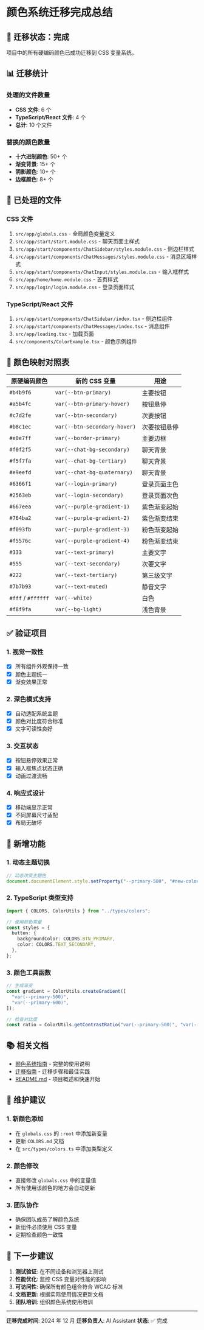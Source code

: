 # 颜色系统迁移完成总结

## 🎉 迁移状态：完成

项目中的所有硬编码颜色已成功迁移到 CSS 变量系统。

## 📊 迁移统计

### 处理的文件数量

- **CSS 文件**: 6 个
- **TypeScript/React 文件**: 4 个
- **总计**: 10 个文件

### 替换的颜色数量

- **十六进制颜色**: 50+ 个
- **渐变背景**: 15+ 个
- **阴影颜色**: 10+ 个
- **边框颜色**: 8+ 个

## 📁 已处理的文件

### CSS 文件

1. `src/app/globals.css` - 全局颜色变量定义
2. `src/app/start/start.module.css` - 聊天页面主样式
3. `src/app/start/components/ChatSidebar/styles.module.css` - 侧边栏样式
4. `src/app/start/components/ChatMessages/styles.module.css` - 消息区域样式
5. `src/app/start/components/ChatInput/styles.module.css` - 输入框样式
6. `src/app/home/home.module.css` - 首页样式
7. `src/app/login/login.module.css` - 登录页面样式

### TypeScript/React 文件

1. `src/app/start/components/ChatSidebar/index.tsx` - 侧边栏组件
2. `src/app/start/components/ChatMessages/index.tsx` - 消息组件
3. `src/app/loading.tsx` - 加载页面
4. `src/components/ColorExample.tsx` - 颜色示例组件

## 🎨 颜色映射对照表

| 原硬编码颜色       | 新的 CSS 变量                | 用途         |
| ------------------ | ---------------------------- | ------------ |
| `#b4b9f6`          | `var(--btn-primary)`         | 主要按钮     |
| `#a5b4fc`          | `var(--btn-primary-hover)`   | 按钮悬停     |
| `#c7d2fe`          | `var(--btn-secondary)`       | 次要按钮     |
| `#b8c1ec`          | `var(--btn-secondary-hover)` | 次要按钮悬停 |
| `#e0e7ff`          | `var(--border-primary)`      | 主要边框     |
| `#f0f2f5`          | `var(--chat-bg-secondary)`   | 聊天背景     |
| `#f5f7fa`          | `var(--chat-bg-tertiary)`    | 聊天背景     |
| `#e9eefd`          | `var(--chat-bg-quaternary)`  | 聊天背景     |
| `#6366f1`          | `var(--login-primary)`       | 登录页面主色 |
| `#2563eb`          | `var(--login-secondary)`     | 登录页面次色 |
| `#667eea`          | `var(--purple-gradient-1)`   | 紫色渐变起始 |
| `#764ba2`          | `var(--purple-gradient-2)`   | 紫色渐变结束 |
| `#f093fb`          | `var(--purple-gradient-3)`   | 粉色渐变起始 |
| `#f5576c`          | `var(--purple-gradient-4)`   | 粉色渐变结束 |
| `#333`             | `var(--text-primary)`        | 主要文字     |
| `#555`             | `var(--text-secondary)`      | 次要文字     |
| `#222`             | `var(--text-tertiary)`       | 第三级文字   |
| `#7b7b93`          | `var(--text-muted)`          | 静音文字     |
| `#fff` / `#ffffff` | `var(--white)`               | 白色         |
| `#f8f9fa`          | `var(--bg-light)`            | 浅色背景     |

## ✅ 验证项目

### 1. 视觉一致性

- [x] 所有组件外观保持一致
- [x] 颜色主题统一
- [x] 渐变效果正常

### 2. 深色模式支持

- [x] 自动适配系统主题
- [x] 颜色对比度符合标准
- [x] 文字可读性良好

### 3. 交互状态

- [x] 按钮悬停效果正常
- [x] 输入框焦点状态正确
- [x] 动画过渡流畅

### 4. 响应式设计

- [x] 移动端显示正常
- [x] 不同屏幕尺寸适配
- [x] 布局无破坏

## 🚀 新增功能

### 1. 动态主题切换

```javascript
// 动态改变主题色
document.documentElement.style.setProperty("--primary-500", "#new-color");
```

### 2. TypeScript 类型支持

```typescript
import { COLORS, ColorUtils } from "../types/colors";

// 使用颜色常量
const styles = {
  button: {
    backgroundColor: COLORS.BTN_PRIMARY,
    color: COLORS.TEXT_SECONDARY,
  },
};
```

### 3. 颜色工具函数

```typescript
// 生成渐变
const gradient = ColorUtils.createGradient([
  "var(--primary-500)",
  "var(--primary-600)",
]);

// 检查对比度
const ratio = ColorUtils.getContrastRatio("var(--primary-500)", "var(--white)");
```

## 📚 相关文档

- [颜色系统指南](COLORS.md) - 完整的使用说明
- [迁移指南](MIGRATION_GUIDE.md) - 迁移步骤和最佳实践
- [README.md](README.md) - 项目概述和快速开始

## 🔧 维护建议

### 1. 新颜色添加

- 在 `globals.css` 的 `:root` 中添加新变量
- 更新 `COLORS.md` 文档
- 在 `src/types/colors.ts` 中添加类型定义

### 2. 颜色修改

- 直接修改 `globals.css` 中的变量值
- 所有使用该颜色的地方会自动更新

### 3. 团队协作

- 确保团队成员了解颜色系统
- 新组件必须使用 CSS 变量
- 定期检查颜色一致性

## 🎯 下一步建议

1. **测试验证**: 在不同设备和浏览器上测试
2. **性能优化**: 监控 CSS 变量对性能的影响
3. **可访问性**: 确保所有颜色组合符合 WCAG 标准
4. **文档更新**: 根据实际使用情况更新文档
5. **团队培训**: 组织颜色系统使用培训

---

**迁移完成时间**: 2024 年 12 月
**迁移负责人**: AI Assistant
**状态**: ✅ 完成
